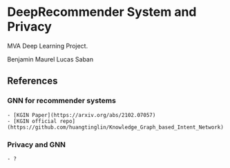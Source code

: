 # DeepRecommender System and Privacy 

MVA Deep Learning Project. 

Benjamin Maurel 
Lucas Saban

## References

### GNN for recommender systems
    - [KGIN Paper](https://arxiv.org/abs/2102.07057)
    - [KGIN official repo](https://github.com/huangtinglin/Knowledge_Graph_based_Intent_Network)
  
### Privacy and GNN 
    - ? 

